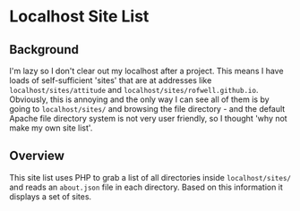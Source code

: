 # Localhost Site List
## Background
I'm lazy so I don't clear out my localhost after a project. This means I have loads of self-sufficient 'sites' that are at addresses like `localhost/sites/attitude` and `localhost/sites/rofwell.github.io`. Obviously, this is annoying and the only way I can see all of them is by going to `localhost/sites/` and browsing the file directory - and the default Apache file directory system is not very user friendly, so I thought 'why not make my own site list'.
## Overview
This site list uses PHP to grab a list of all directories inside `localhost/sites/` and reads an `about.json` file in each directory. Based on this information it displays a set of sites.
